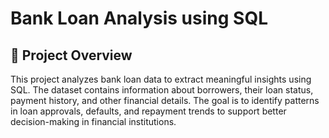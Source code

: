 # Bank Loan Analysis using SQL
## 📌 Project Overview
This project analyzes bank loan data to extract meaningful insights using SQL. The dataset contains information about borrowers, their loan status, payment history, and other financial details. The goal is to identify patterns in loan approvals, defaults, and repayment trends to support better decision-making in financial institutions.
